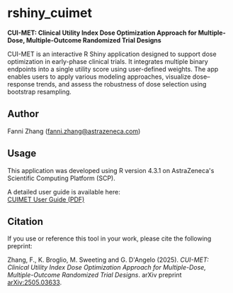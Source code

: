# rshiny_cuimet

**CUI-MET: Clinical Utility Index Dose Optimization Approach for Multiple-Dose, Multiple-Outcome Randomized Trial Designs**

CUI-MET is an interactive R Shiny application designed to support dose optimization in early-phase clinical trials. It integrates multiple binary endpoints into a single utility score using user-defined weights. The app enables users to apply various modeling approaches, visualize dose–response trends, and assess the robustness of dose selection using bootstrap resampling.

## Author

Fanni Zhang (<fanni.zhang@astrazeneca.com>)

## Usage

This application was developed using R version 4.3.1 on AstraZeneca's Scientific Computing Platform (SCP).

A detailed user guide is available here:  
[CUIMET User Guide (PDF)](https://github.com/azu-oncology-rd/rshiny_cuimet/blob/main/CUIMET_UserGuide.pdf)

## Citation

If you use or reference this tool in your work, please cite the following preprint:

Zhang, F., K. Broglio, M. Sweeting and G. D'Angelo (2025). *CUI-MET: Clinical Utility Index Dose Optimization Approach for Multiple-Dose, Multiple-Outcome Randomized Trial Designs*. arXiv preprint [arXiv:2505.03633](https://arxiv.org/abs/2505.03633).

